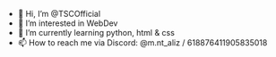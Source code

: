 - 👋 Hi, I’m @TSCOfficial
- 👀 I’m interested in WebDev
- 🌱 I’m currently learning python, html & css
- 📫 How to reach me via Discord: @m.nt_aliz / 618876411905835018
